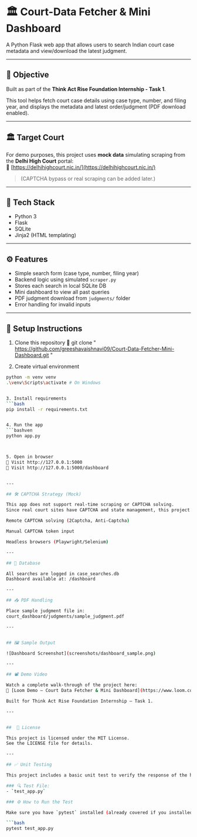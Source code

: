 # 🏛️ Court-Data Fetcher & Mini Dashboard

A Python Flask web app that allows users to search Indian court case metadata and view/download the latest judgment.

---

## 📌 Objective

Built as part of the **Think Act Rise Foundation Internship - Task 1**.

This tool helps fetch court case details using case type, number, and filing year, and displays the metadata and latest order/judgment (PDF download enabled).

---

## 🏛️ Target Court

For demo purposes, this project uses **mock data** simulating scraping from the **Delhi High Court** portal:  
🔗 [https://delhihighcourt.nic.in/](https://delhihighcourt.nic.in/)

> (CAPTCHA bypass or real scraping can be added later.)

---

## 🔧 Tech Stack

- Python 3
- Flask
- SQLite
- Jinja2 (HTML templating)

---

## ⚙️ Features

- Simple search form (case type, number, filing year)
- Backend logic using simulated `scraper.py`
- Stores each search in local SQLite DB
- Mini dashboard to view all past queries
- PDF judgment download from `judgments/` folder
- Error handling for invalid inputs

---

## 🚀 Setup Instructions

1. Clone this repository
🔗 git clone  " https://github.com/greeshavaishnavi09/Court-Data-Fetcher-Mini-Dashboard.git "

2. Create virtual environment  
```bash
python -m venv venv  
.\venv\Scripts\activate # On Windows


3. Install requirements  
```bash
pip install -r requirements.txt


4. Run the app  
```bashven
python app.py



5. Open in browser
🔗 Visit http://127.0.0.1:5000
🔗 Visit http://127.0.0.1:5000/dashboard


---

## 🛠️ CAPTCHA Strategy (Mock)

This app does not support real-time scraping or CAPTCHA solving.
Since real court sites have CAPTCHA and state management, this project currently uses mock data for testing. Future upgrades may include:

Remote CAPTCHA solving (2Captcha, Anti-Captcha)

Manual CAPTCHA token input

Headless browsers (Playwright/Selenium)

---

## 💾 Database

All searches are logged in case_searches.db
Dashboard available at: /dashboard 

---

## 📥 PDF Handling

Place sample judgment file in:
court_dashboard/judgments/sample_judgment.pdf

---


## 🖼️ Sample Output

![Dashboard Screenshot](screenshots/dashboard_sample.png)

---

## 📽️ Demo Video

Watch a complete walk-through of the project here:  
🔗 [Loom Demo – Court Data Fetcher & Mini Dashboard](https://www.loom.com/share/b96b071055924070b0c87ff03c936ff6)

Built for Think Act Rise Foundation Internship – Task 1.

---


##  📜 License

This project is licensed under the MIT License.
See the LICENSE file for details.

---

## ✅ Unit Testing

This project includes a basic unit test to verify the response of the homepage (`/`) route using Flask’s test client.

### 🔍 Test File:
- `test_app.py`

### ⚙️ How to Run the Test

Make sure you have `pytest` installed (already covered if you installed `requirements.txt`). Then run:

```bash
pytest test_app.py

